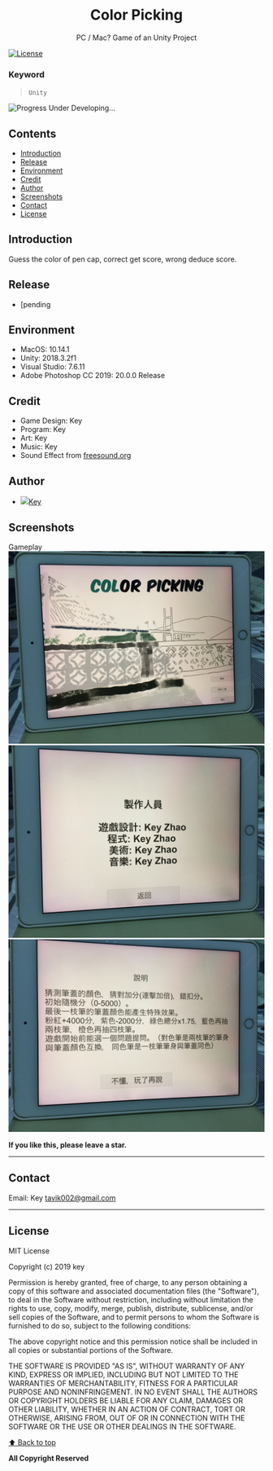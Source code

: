 <p align="center">
  <h1 align="center">Color Picking</h1>
  <p align="center">PC / Mac? Game of an Unity Project</p>
</p> 


[![License](https://img.shields.io/npm/l/@angular/cli.svg)](/LICENSE) 



### Keyword
> `Unity` 


![Progress](http://progressed.io/bar/80)   Under Developing... 


## Contents 
<!-- toc -->
* [Introduction](#introduction)
* [Release](#release)
* [Environment](#environment)
* [Credit](#credit)
* [Author](#author)
* [Screenshots](#screenshots)
* [Contact](#contact)
* [License](#license)

<!-- toc stop -->


## Introduction


Guess the color of pen cap, correct get score, wrong deduce score. 


## Release
- [pending


## Environment
- MacOS: 10.14.1 <br>
- Unity: 2018.3.2f1 <br>
- Visual Studio: 7.6.11 <br>
- Adobe Photoshop CC 2019: 20.0.0 Release




## Credit
- Game Design: Key
- Program: Key
- Art: Key
- Music: Key
- Sound Effect from [freesound.org](www.freesound.org)





## Author
- <img src="https://github.com/favicon.ico" width="24">[Key](https://github.com/tavik000) <br>

## Screenshots

Gameplay <br>
![image](./ScreenShot/scr01.png) <br>
![image](./ScreenShot/scr02.png) <br>
![image](./ScreenShot/scr03.png) <br>






**If you like this, please leave a star.**

-----


## Contact



Email:  Key <tavik002@gmail.com>

-----
## License
MIT License

Copyright (c) 2019 key

Permission is hereby granted, free of charge, to any person obtaining a copy
of this software and associated documentation files (the "Software"), to deal
in the Software without restriction, including without limitation the rights
to use, copy, modify, merge, publish, distribute, sublicense, and/or sell
copies of the Software, and to permit persons to whom the Software is
furnished to do so, subject to the following conditions:

The above copyright notice and this permission notice shall be included in all
copies or substantial portions of the Software.

THE SOFTWARE IS PROVIDED "AS IS", WITHOUT WARRANTY OF ANY KIND, EXPRESS OR
IMPLIED, INCLUDING BUT NOT LIMITED TO THE WARRANTIES OF MERCHANTABILITY,
FITNESS FOR A PARTICULAR PURPOSE AND NONINFRINGEMENT. IN NO EVENT SHALL THE
AUTHORS OR COPYRIGHT HOLDERS BE LIABLE FOR ANY CLAIM, DAMAGES OR OTHER
LIABILITY, WHETHER IN AN ACTION OF CONTRACT, TORT OR OTHERWISE, ARISING FROM,
OUT OF OR IN CONNECTION WITH THE SOFTWARE OR THE USE OR OTHER DEALINGS IN THE
SOFTWARE.


[⬆ Back to top](#contents)

**All Copyright Reserved**
